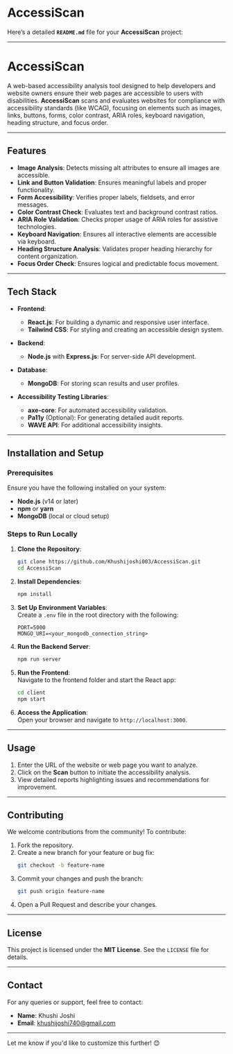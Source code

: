 # AccessiScan
Here’s a detailed **`README.md`** file for your **AccessiScan** project:

---

# **AccessiScan**  
A web-based accessibility analysis tool designed to help developers and website owners ensure their web pages are accessible to users with disabilities. **AccessiScan** scans and evaluates websites for compliance with accessibility standards (like WCAG), focusing on elements such as images, links, buttons, forms, color contrast, ARIA roles, keyboard navigation, heading structure, and focus order.

---

## **Features**  
- **Image Analysis**: Detects missing alt attributes to ensure all images are accessible.  
- **Link and Button Validation**: Ensures meaningful labels and proper functionality.  
- **Form Accessibility**: Verifies proper labels, fieldsets, and error messages.  
- **Color Contrast Check**: Evaluates text and background contrast ratios.  
- **ARIA Role Validation**: Checks proper usage of ARIA roles for assistive technologies.  
- **Keyboard Navigation**: Ensures all interactive elements are accessible via keyboard.  
- **Heading Structure Analysis**: Validates proper heading hierarchy for content organization.  
- **Focus Order Check**: Ensures logical and predictable focus movement.

---

## **Tech Stack**  
- **Frontend**:  
  - **React.js**: For building a dynamic and responsive user interface.  
  - **Tailwind CSS**: For styling and creating an accessible design system.  

- **Backend**:  
  - **Node.js** with **Express.js**: For server-side API development.  

- **Database**:  
  - **MongoDB**: For storing scan results and user profiles.  

- **Accessibility Testing Libraries**:  
  - **axe-core**: For automated accessibility validation.  
  - **Pa11y** (Optional): For generating detailed audit reports.  
  - **WAVE API**: For additional accessibility insights.  

---

## **Installation and Setup**  

### Prerequisites  
Ensure you have the following installed on your system:  
- **Node.js** (v14 or later)  
- **npm** or **yarn**  
- **MongoDB** (local or cloud setup)  

### Steps to Run Locally  
1. **Clone the Repository**:  
   ```bash
   git clone https://github.com/Khushijoshi003/AccessiScan.git
   cd AccessiScan
   ```

2. **Install Dependencies**:  
   ```bash
   npm install
   ```

3. **Set Up Environment Variables**:  
   Create a `.env` file in the root directory with the following:  
   ```
   PORT=5000
   MONGO_URI=<your_mongodb_connection_string>
   ```

4. **Run the Backend Server**:  
   ```bash
   npm run server
   ```

5. **Run the Frontend**:  
   Navigate to the frontend folder and start the React app:  
   ```bash
   cd client
   npm start
   ```

6. **Access the Application**:  
   Open your browser and navigate to `http://localhost:3000`.

---

## **Usage**  
1. Enter the URL of the website or web page you want to analyze.  
2. Click on the **Scan** button to initiate the accessibility analysis.  
3. View detailed reports highlighting issues and recommendations for improvement.  

---

## **Contributing**  
We welcome contributions from the community! To contribute:  
1. Fork the repository.  
2. Create a new branch for your feature or bug fix:  
   ```bash
   git checkout -b feature-name
   ```  
3. Commit your changes and push the branch:  
   ```bash
   git push origin feature-name
   ```  
4. Open a Pull Request and describe your changes.

---

## **License**  
This project is licensed under the **MIT License**. See the `LICENSE` file for details.

---

## **Contact**  
For any queries or support, feel free to contact:  
- **Name**: Khushi Joshi  
- **Email**: khushijoshi740@gmail.com  

---

Let me know if you'd like to customize this further! 😊
